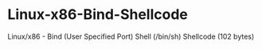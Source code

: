 # Linux-x86-Bind-Shellcode
Linux/x86 - Bind (User Specified Port) Shell (/bin/sh) Shellcode (102 bytes)
 
